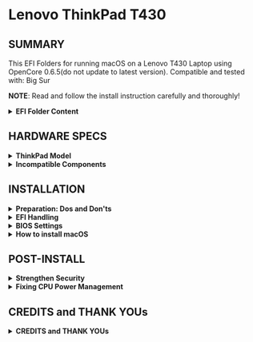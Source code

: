 # Lenovo ThinkPad T430
## SUMMARY

This EFI Folders for running macOS on a Lenovo T430 Laptop using OpenCore 0.6.5(do not update to latest version). Compatible and tested with:  Big Sur

**NOTE**: Read and follow the install instruction carefully and thoroughly!

<details>
<summary><strong>EFI Folder Content</strong></summary>

### EFI Folder Structure

```
├── BOOT
│   └── BOOTx64.efi
└── OC
    ├── ACPI
    │   ├── DSDT.aml
    │   ├── SSDT-EC.aml
    │   ├── SSDT-Fans-TP.aml
    │   ├── SSDT-HPET.aml
    │   ├── SSDT-PM.aml
    │   ├── SSDT-PNLF.aml
    │   ├── SSDT-Thinkpad_TrackPad.aml	
    │   └── SSDT-XOSI.aml
    ├── Drivers
    │   ├── HfsPlus.efi
    │   ├── AudioDxe.efi
    │   ├── NTFS.efi
    │   ├── OpenCanopy.efi
    │   └── OpenRuntime.efi
    ├── Kexts
    │   ├── AirportBrcmFixup.kext
    │   ├── AppleALC.kext
    │   ├── AppleBacklightInjector.kext
    │   ├── BrcmBluetoothInjector.kext
    │   ├── BrcmFirmwareData.kext
    │   ├── BrcmPatchRAM3.kext
    │   ├── IntelMausi.kext
    │   ├── CPUFriend.kext
    │   ├── SMCProcessor.kext
    │   ├── YogaSMC.kext
    │   ├── Lilu.kext
    │   ├── SMCBatteryManager.kext
    │   ├── VirtualSMC.kext
    │   ├── VoodooPS2Controller.kext
    │   ├── VoodooInput.kext
    │   ├── RealtekCardReader.kext
    │   ├── RealtekCardReaderFriend.kext
    │   └── WhateverGreen.kext
    ├── OpenCore.efi
    ├── Resources 
    │   ├── Audio
    │   ├── Font
    │   ├── Image
    │   └── Label
    ├── Tools
    │   └── CleanNvram.efi
    └── config.plist
```
</details>

## HARDWARE SPECS
<details>
<summary><strong>ThinkPad Model</strong></summary>

### ThinkPad T430 Specs 
| Component           | Details                                       |
| ------------------: | :-------------------------------------------- |
| Model               | Lenovo ThinkPad T430.                         |
| BIOS Version        | 2.86, unlocked with 1vyRain                   |
| Processor           | Intel(r) Core i7 3720QM                       |
| Memory              | 16GB Samsung DDR3 1600MHz, Dual-Channel       |
| Hard Disk           | Toshiba 250GB                                 |
| Integrated Graphics | Intel(r) HD Graphics 4000                     |
| Display             | 14.3"TFT Display (1600x900 px)                |
| Audio               | Realtek ALC269VC Rev.3 (Layout-id:`29`)       |
| Ethernet            | Intel(r) 82579LM Gigabit Network Connection   |
| WIFI+BT             | Broadcom BCM94352HMB DW1550, 802.11 a/b/g/n/ac|
</details>
<details>
<summary><strong>Incompatible Components</strong></summary>

###Working
wifi/ethernet
bluetooth
power on/off
USB (all 4!)
Audio
Microphone
Mouse
App Store
Brightness
Webcam
SD card reader
miniDP output is working perfectly (need change ig-platform id from 0x01660004 to 0x01660003 in DSDT.aml and config.list)  
  
###Not working
  
- [ ] Fingerprint Reader - model not supported by macOS
- [ ] VGA Port – not supported since macOS Mountain Lion: [Intel HD Graphics VGA Support](https://github.com/acidanthera/WhateverGreen/blob/master/Manual/FAQ.IntelHD.en.md#vga-support)
</details>

## INSTALLATION
<details>
<summary><strong>Preparation: Dos and Don'ts</strong></summary>

### Dos and Don'ts
Before you copy the EFI onto your system SSD/HDD, you should do the following:

	`AAPL,ig-platform-id 04006601` = HD+/FullHD ≥ 1600x900 px </br>
  
	**HINT**: If your screen turns off during boot, you are using the wrong Framebuffer-Patch!
- **CPU**: The `SSDT-PM.aml` inside the ACPI Folder is for an **Intel i7 3720QM**. If you use a differnt CPU, disable it for now and create your own using `ssdtPRGEN` in Post-Install. (See 'Fixing CPU Power Management' in the 'Post-Install Section')
- **SMBIOS**: Create SMBIOS infos using GenSMBIOS and add the data to `PlatformInfo > Generic`. 
	- Big Sur requires `MaBookPro15,3`
- **Disabling System Integrity Protection (SIP)**: to Disable SIP, go to `NVRAM` > `Add` > `7C436110-AB2A-4BBB-A880-FE41995C9F82 `and change the value of `csr-active-config` according to the installes version of macOS
 - For Big Sur: `67080000`

- **Wifi/Bluetooth**
  - Built-in Intel Wifi/Bluetooth may work. Have a look at [OpenIntelWireless](https://github.com/OpenIntelWireless) to check if your card is supported yet.
  - 3rd Party cards require the `1vyrain` jailbreak to unlock the BIOS in order to disable WLAN Whitelist (unless the 3rd party card is whitelisted)
  - Broadcom cards require an additional kext for Bluetooth. Either `BrcmFirmwareData.kext` in EFI > OC > Kexts which will be injected by OpenCore/Clover or
    `BrcmFirmwareRepo.kext` which needs to be installed into S/L/E since it cannot be injected by Bootloaders, but is a bit more efficient according to the documentation. But it also requires more effort to install when updating Kexts (that's why I am using `BrcmFirmwareData.kext` instead). 
  - If you use a Wif/BT card from a different vendor than Broadcom replace the Kext(s) for networking for your device and update your config before trying to boot with this EFI.
- **Editing/Updating config files**: If you create Snapshots for the included config.plists using `ProperTree`, make sure to double-check the `Kernel` > `Add` Section afterwards for the following:
	- `config.plist` must not include `BlueToolFixup.kext`. If it is present after generating a Snapshot, disable it. 
- **Kexts**: 
	- `NoTouchID.kext` is no longer required for macOS 10.15.7 and beyond, so you can disable it (it's excluded from current releases anyway).
	- If you need additional Features like Sidecar, NighShift, Airplay to Mac or Universal Control you can try adding [Feature Unlock](https://github.com/acidanthera/FeatureUnlock) Kext.
- **Backlight Brightness Level tweaks**: 
  - Set boot-arg `applbkl=1` for reasonable maximum brightness level controlled by `WhateverGreen`. 
  - Set boot-arg `applbkl=0` for increased maximum brightness as defined in `SSDT-PNLF.aml`

</details>
<details>
<summary><strong>EFI Handling</strong></summary>

### EFI How To
0. Download the EFI Folder from the `Releases` Section on the right and unpack it
1. Read "Preparations" Section first
2. Rename the config file of your choice to "config.plist"
3. Mount the EFI
4. Replace EFI Folder
5. Restart
6. **IMPORTANT**: Perform a NVRAM Reset (in Bootpicker, hit Space Bar and select "Clean NVRAM")
7. Reboot again
8. Select macOS to boot. It's currently configured for running macOS Mojave/Catalina but there's an extra config file for running Monterey included. If you want to run Big Sur, use the default config, change `SystemProductName` to `MacBookPro15,3` and `csr-active-config` value accordingly. You can research a suitable/matching SMBIOS for your CPU on everymac.com.

</details>
<details>
<summary><strong>BIOS Settings</strong></summary>

### BIOS Settings
**Latest BIOS Version:** `2.86`
[**DOWNLOAD**](https://pcsupport.lenovo.com/us/en/products/laptops-and-netbooks/thinkpad-t-series-laptops/thinkpad-t430/downloads/ds029246?clickid=RhAUWZ1-exyLRCuwUx0Mo3ELUkERY-RmHTlwSg0&Program=3786&pid=269814&acid=ww%3Aaffiliate%3A74clty&cid=de%3Aaffiliate%3Axg02ds)

**CONFIG [TAB]**

* USB UEFI BIOS Support: `Enabled`
* USB 3.0 Mode: `Enabled`
* Display > Boot Display Device: `ThinkPad LCD`
* Display > OS Detection for NVIDIA Optimus: `Disabled`
* SATA > SATA Controller Mode: `XHCI`
* CPU > Core Multi-Processing: `Enabled`
* CPU > Intel (R) Hyper-Threading: `Enabled` (CPU must support it)

**SECURITY [TAB]**

* Security Chip: `Disabled`
* UEFI BIOS Update Options > Flash BIOS Updating by End-Users: `Enabled`
* UEFI BIOS Update Options > Secure Rollback Prevention: `Enabled`
* Memory Protection: `Enabled`
* Virtualization > Intel (R) Virtualization Technology: `Enabled` (Relevant for Windows only, disabled in macOS via `DisableIOMapper` Quirk)
* I/O Port Access (`Disable` the following devices/features):
	* Wireless WAN
	* ExpressCard Slot
	* eSATA Port
	* Fingerprint Reader
	* Antitheft and Computrace
	* Secure Boot: `Disabled`

**STARTUP [TAB]**

* Boot (Set the Order of Boot devices. Set HDD/SSD as first device)
* UEFI/Legacy Boot: `UEFI only`
* CSM Support: `Disabled`
* Boot Mode: `Quick`
* Boot Order Lock: `Enabled` Enable this *after* you've set-up the order of the Boot Drives. This prohibits `WindowsBootManager` from taking over the first slot of the boot drives.
</details>
<details>
<summary><strong>How to install macOS</strong></summary>

### Installing macOS
If you have already have macOS installed but want to perform a clean install, you can either download macOS from the App Store or use [**ANYmacOS**](https://www.sl-soft.de/en/anymacos/). It's a hassle-free App than can download macOS High Sierra, Catalina, Big Sur and Monterey and also create a USB Installer for you.

If you are on Windows or Linux follow the guide provided by [Dortania](https://dortania.github.io/OpenCore-Install-Guide/installer-guide/#making-the-installer)
</details>

## POST-INSTALL
<details>
<summary><strong>Strengthen Security</strong></summary>
Change the following settings to make your systm more secure:

- Change UEFI > APFS: `MinDate` and `MinVersion` from `-1` (disabled) to the correct values for the macOS version you are using. A list with the correct values for macOS High Sierra up to Big Sur can be found [here](https://github.com/acidanthera/OpenCorePkg/blob/master/Include/Acidanthera/Library/OcApfsLib.h).</br>

	**BACKGROUND**: OpenCore 0.7.2 introduced a new security feature which prevents loading the APFS driver if it does not match a specific Date and Version. If these values are left at their default `0`, your macOS partition will not show up in the Boot Picker unless macOS Big Sur or newer is installed since the APFS driver will not be loaded. For ease of use (and since I don't know which macOS you will be using) I've deactivated this feature. If you plan to setup a multiboot system running various iterations of macOS you probably should leave it at `-1`. Otherwise you won't be able to boot older OSes.

**NOTE**: You should test this setting first, booting from a USB Stick since it can prevent the system from booting.
</details>
<details>
<summary><strong>Fixing CPU Power Management</strong></summary>

### Fixing CPU Power Management 
1. Open Config
2. Enable the 2 Patches under "ACPI > Delete" (`Drop CpuPm` and `Drop Cpu0Ist`)
3. Save config and reboot
4. Install [ssdtPRGen](https://github.com/Piker-Alpha/ssdtPRGen.sh)
5. Open Terminal and type: sudo /Users/YOURUSERNAME/ssdtPRGen.sh
6. Go to Users/YOURUSERNAME/Library/ssdtPRGen. There you'll find an ssdt.aml
7. Rename `ssdt.aml` to `SSDT-PM.aml` and replace the one in EFI > OC > ACPI with it
8. In config, go to ACPI > Add and re-enable `SSDT-PM.aml` if it is disabled.
9. Disable the two patches from step 2 again.
10. Save config and reboot. 

CPU Power Management should work fine after that. Optionally, you can install Intel Power Gadget to check if the CPU runs within it's specs.

**NOTE 1**: Only necessarry if you use a differnt CPU than i7 3720QM </br>
**NOTE 2**: You can also add modifiers to the terminal command for building the SSDT. You can - for example - drop the low frequency from their default 1200 MHz to 900 MHz in 100 mHz increments, but no lower than that. Otherwise the system crashes during boot. I suggests you experiement with the modifiers a bit.</br>
</details>

## CREDITS and THANK YOUs
<details>
<summary><strong>CREDITS and THANK YOUs</strong></summary>
- George Kushnir for [1vyrain BIOS Jailbreak](https://github.com/n4ru/1vyrain) to remove WLAN whitelist
- Acidanthera and Team for [OpenCore Bootloader](https://github.com/acidanthera/OpenCorePkg)
- Dortantia for the [OpenCore Install Guide](https://dortania.github.io/OpenCore-Install-Guide)
- [Corpnewt](https://github.com/corpnewt) for SSDTTime, GenSMBIOS and ProperTree
- Piker-Alpha for [ssdtPRGen](https://github.com/Piker-Alpha/ssdtPRGen.sh)
- [Rehabman](https://github.com/RehabMan) for Laptop and DSDT patching guides
- [RealKiro](https://github.com/RealKiro/Hackintosh) for Clover EFI with ACPI Patches for referencing
- [banhbaoxamlan](https://github.com/banhbaoxamlan/X230-Hackintosh) for his EFI folder containing ACPI files to fix the post-sleep pulsing LED issue.
- [5T33Z0](https://github.com/5T33Z0/Lenovo-T530-Hackinosh-OpenCore) for Lenovo-T530-Hackinosh-OpenCore
</details>
